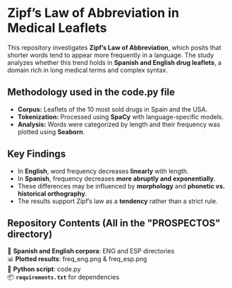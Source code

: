 # Zipf’s Law of Abbreviation in Medical Leaflets  

This repository investigates **Zipf’s Law of Abbreviation**, which posits that shorter words tend to appear more frequently in a language. The study analyzes whether this trend holds in **Spanish and English drug leaflets**, a domain rich in long medical terms and complex syntax.  

## Methodology used in the code.py file
- **Corpus:** Leaflets of the 10 most sold drugs in Spain and the USA.  
- **Tokenization:** Processed using **SpaCy** with language-specific models.  
- **Analysis:** Words were categorized by length and their frequency was plotted using **Seaborn**.  

## Key Findings  
- In **English**, word frequency decreases **linearly** with length.  
- In **Spanish**, frequency decreases **more abruptly and exponentially**.  
- These differences may be influenced by **morphology** and **phonetic vs. historical orthography**.  
- The results support Zipf’s law as a **tendency** rather than a strict rule.  

## Repository Contents  (All in the "PROSPECTOS" directory)
📄 **Spanish and English corpora**: ENG and ESP directories <br>
📊 **Plotted results**: freq_eng.png & freq_esp.png  
📜 **Python script**: code.py  
📦 **`requirements.txt`** for dependencies
